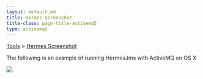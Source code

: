 ```yaml
---
layout: default_md
title: Hermes Screenshot 
title-class: page-title-activemq5
type: activemq5
---
```


[Tools](tools) > [Hermes Screenshot](hermes-screenshot)


The following is an example of running HermesJms with ActiveMQ on OS X

![](assets/img/hermes.png)

